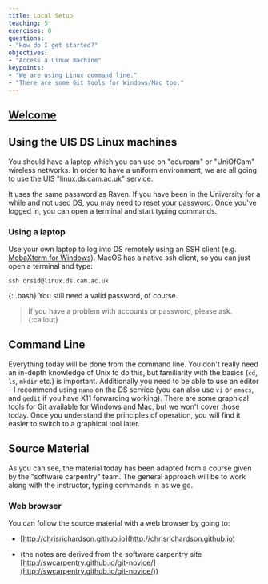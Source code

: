 ```yaml
---
title: Local Setup
teaching: 5
exercises: 0
questions:
- "How do I get started?"
objectives:
- "Access a Linux machine"
keypoints:
- "We are using Linux command line."
- "There are some Git tools for Windows/Mac too."
---
```


## [Welcome](../Welcome.pdf)

## Using the UIS DS Linux machines

You should have a laptop which you can use on "eduroam" or "UniOfCam"
wireless networks. In order to have a uniform environment, we are all
going to use the UIS "linux.ds.cam.ac.uk" service.

It uses the same password as Raven. If you have been in the University
for a while and not used DS, you may need to [reset your
password](https://password.csx.cam.ac.uk).
Once you've logged in, you can open a terminal and start typing
commands.

### Using a laptop
Use your own laptop to log into DS remotely using an SSH client
(e.g. [MobaXterm for Windows](https://mobaxterm.mobatek.net/)).
MacOS has a native ssh client, so you can just open a terminal and type:
~~~
ssh crsid@linux.ds.cam.ac.uk
~~~
{: .bash}
You still need a valid password, of course.

> If you have a problem with accounts or password, please ask.
{:callout}

## Command Line

Everything today will be done from the command line. You don't really
need an in-depth knowledge of Unix to do this, but familiarity with
the basics (`cd`, `ls`, `mkdir` etc.) is important. Additionally you need to be
able to use an editor - I recommend using `nano` on the DS service
(you can also use `vi` or `emacs`, and `gedit` if you have X11
forwarding working).
There are some graphical tools for Git available for
Windows and Mac, but we won't cover those today. Once you understand
the principles of operation, you will find it easier to switch to a
graphical tool later.

## Source Material

As you can see, the material today has been adapted from a course
given by the "software carpentry" team. The general approach will be
to work along with the instructor, typing commands in as we go.

### Web browser

You can follow the source material with a web browser by going to:

* [http://chrisrichardson.github.io](http://chrisrichardson.github.io)

* (the notes are derived from the software carpentry site [http://swcarpentry.github.io/git-novice/](http://swcarpentry.github.io/git-novice/))